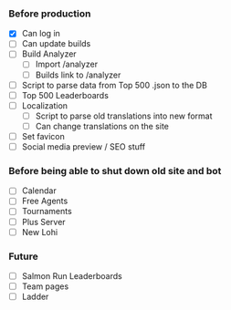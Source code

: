 ### Before production

- [x] Can log in
- [ ] Can update builds
- [ ] Build Analyzer
  - [ ] Import /analyzer
  - [ ] Builds link to /analyzer
- [ ] Script to parse data from Top 500 .json to the DB
- [ ] Top 500 Leaderboards
- [ ] Localization
  - [ ] Script to parse old translations into new format
  - [ ] Can change translations on the site
- [ ] Set favicon
- [ ] Social media preview / SEO stuff

### Before being able to shut down old site and bot

- [ ] Calendar
- [ ] Free Agents
- [ ] Tournaments
- [ ] Plus Server
- [ ] New Lohi

### Future

- [ ] Salmon Run Leaderboards
- [ ] Team pages
- [ ] Ladder
